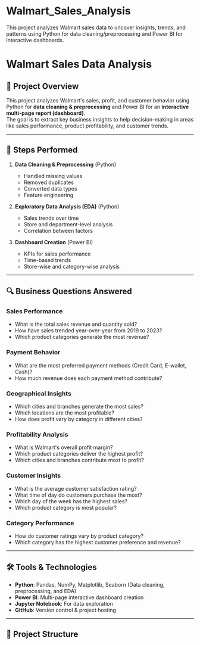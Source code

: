 # Walmart_Sales_Analysis
This project analyzes Walmart sales data to uncover insights, trends, and patterns using Python for data cleaning/preprocessing and Power BI for interactive dashboards.
# Walmart Sales Data Analysis

## 📌 Project Overview
This project analyzes Walmart's sales, profit, and customer behavior using Python for **data cleaning & preprocessing** and Power BI for an **interactive multi-page report (dashboard)**.  
The goal is to extract key business insights to help decision-making in areas like sales performance, product profitability, and customer trends.

---

## 🔹 Steps Performed
1. **Data Cleaning & Preprocessing** (Python)
   - Handled missing values
   - Removed duplicates
   - Converted data types
   - Feature engineering

2. **Exploratory Data Analysis (EDA)** (Python)
   - Sales trends over time
   - Store and department-level analysis
   - Correlation between factors

3. **Dashboard Creation** (Power BI)
   - KPIs for sales performance
   - Time-based trends
   - Store-wise and category-wise analysis

---

## 🔍 Business Questions Answered
### Sales Performance
- What is the total sales revenue and quantity sold?
- How have sales trended year-over-year from 2019 to 2023?
- Which product categories generate the most revenue?

### Payment Behavior
- What are the most preferred payment methods (Credit Card, E-wallet, Cash)?
- How much revenue does each payment method contribute?

### Geographical Insights
- Which cities and branches generate the most sales?
- Which locations are the most profitable?
- How does profit vary by category in different cities?

### Profitability Analysis
- What is Walmart's overall profit margin?
- Which product categories deliver the highest profit?
- Which cities and branches contribute most to profit?

### Customer Insights
- What is the average customer satisfaction rating?
- What time of day do customers purchase the most?
- Which day of the week has the highest sales?
- Which product category is most popular?

### Category Performance
- How do customer ratings vary by product category?
- Which category has the highest customer preference and revenue?

---

## 🛠️ Tools & Technologies
- **Python**: Pandas, NumPy, Matplotlib, Seaborn (Data cleaning, preprocessing, and EDA)
- **Power BI**: Multi-page interactive dashboard creation
- **Jupyter Notebook**: For data exploration
- **GitHub**: Version control & project hosting

---

## 📂 Project Structure
